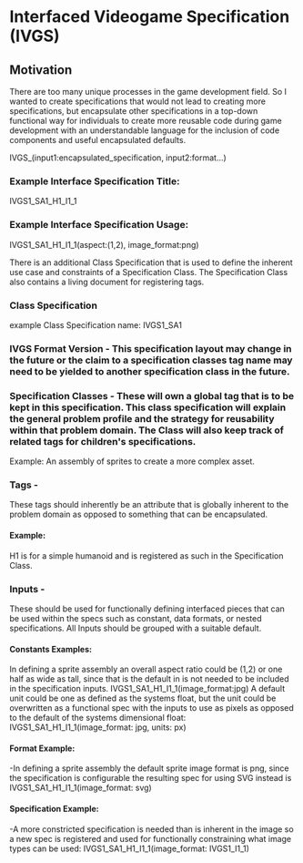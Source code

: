 # Interfaced Videogame Specification (IVGS)

## Motivation
There are too many unique processes in the game development field. So I wanted to create specifications that would not lead to creating more specifications, but encapsulate other specifications in a top-down functional way for individuals to create more reusable code during game development with an understandable language for the inclusion of code components and useful encapsulated defaults.

IVGS<IVGS Format Version>_<Specification  Class>_<Tags>_<Revision>(input1:encapsulated_specification, input2:format...)

### Example Interface Specification Title:
IVGS1_SA1_H1_I1_1

### Example Interface Specification Usage:
IVGS1_SA1_H1_I1_1(aspect:(1,2), image_format:png)

There is an additional Class Specification that is used to define the inherent use case and constraints of a Specification Class. The Specification Class also contains a living document for registering tags.

### Class Specification
example Class Specification name:
IVGS1_SA1

### IVGS Format Version - This specification layout may change in the future or the claim to a specification classes tag name may need to be yielded to another specification class in the future.

### Specification Classes - These will own a global tag that is to be kept in this specification. This class specification will explain the general problem profile and the strategy for reusability within that problem domain. The Class will also keep track of related tags for children's specifications.
Example: An assembly of sprites to create a more complex asset. 

### Tags - 
  These tags should inherently be an attribute that is globally inherent to the problem domain as opposed to something that can be encapsulated. 

#### Example: 
  H1 is for a simple humanoid and is registered as such in the Specification Class. 
  
### Inputs - 
These should be used for functionally defining interfaced pieces that can be used within the specs such as constant, data formats, or nested specifications. All Inputs should be grouped with a suitable default.

#### Constants Examples:
In defining a sprite assembly an overall aspect ratio could be (1,2) or one half as wide as tall, since that is the default in is not needed to be included in the specification inputs. IVGS1_SA1_H1_I1_1(image_format:jpg) 
A default unit could be one as defined as the systems float, but the unit could be overwritten as a functional spec with the inputs to use as pixels as opposed to the default of the systems dimensional float: IVGS1_SA1_H1_I1_1(image_format: jpg, units: px)
#### Format Example:
-In defining a sprite assembly the default sprite image format is png, since the specification is configurable the resulting spec for using SVG instead is IVGS1_SA1_H1_I1_1(image_format: svg)

#### Specification Example: 
 -A more constricted specification is needed than is inherent in the image so a new spec is registered and used for functionally constraining what image types can be used: IVGS1_SA1_H1_I1_1(image_format: IVGS1_I1_1)
  
